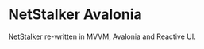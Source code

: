 # NetStalker Avalonia
[NetStalker](https://github.com/hmz777/NetStalker) re-written in MVVM, Avalonia and Reactive UI.
